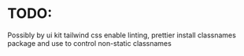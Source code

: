 # TODO:

Possibly by ui kit tailwind css
enable linting, prettier
install classnames package and use to control non-static classnames
